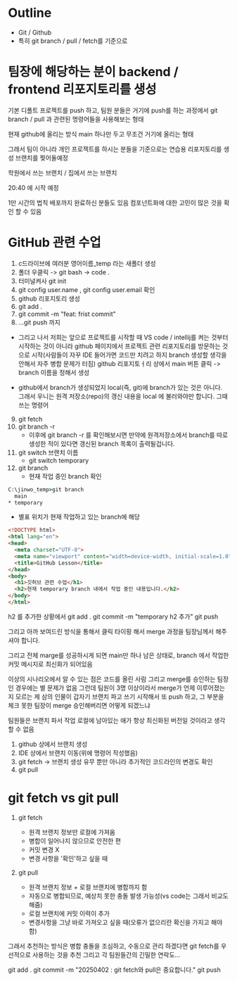 # Outline
- Git / Github
- 특히 git branch / pull / fetch를 기준으로

# 팀장에 해당하는 분이 backend / frontend 리포지토리를 생성

기본 디폴트 프로젝트를 push 하고, 팀원 분들은 거기에 push를 하는 과정에서 git branch / pull 과 관련된 명령어들을 사용해보는 형태

현재 github에 올리는 방식 main 하나만 두고 무조건 거기에 올리는 형태

그래서 팀이 아니라 개인 프로젝트를 하시는 분들을 기준으로는 연습용 리포지토리를 생성
브랜치를 찢어둘예정

학원에서 쓰는 브랜치 / 집에서 쓰는 브랜치

20:40 에 시작 예정

1만 시간의 법칙 배포까지 완료하신 분들도 있음
컴포넌트화에 대한 고민이 많은 것을 확인 할 수 있음

# GitHub 관련 수업

1. c드라이브에 여러분 영어이름_temp 라는 새폴더 생성
2. 폴더 우클릭 -> git bash -> code . 
3. 터미널켜사 git init
4. git config user.name , git config user.email 확인
5. github 리포지토리 생성
6. git add .
7. git commit -m "feat: frist commit"
8. ...git push 까지 
- 그리고 나서 저희는 앞으로 프로젝트를 시작할 때 VS code / intellij를 켜는 것부터 시작하는 것이 아니라 github 페이지에서 프로젝트 관련 리포지토리를 방문하는 것으로 시작(사람들이 자꾸 IDE 들어가면 코드만 치려고 하지 branch 생성할 생각을 안해서 자주 병합 문제가 터짐)
github 리포지토ㅓ리 상에서 main 버튼 클릭 -> branch 이름을 정해서 생성
* github에서 branch가 생성되었지 local(즉, git)에 branch가 있는 것은 아니다.
그래서 우니는 원격 저장소(repo)의 갱신 내용을 local 에 불러와야만 합니다.
그때 쓰는 명령어 
9. git fetch 
10. git branch -r
    - 이후에 git branch -r 를 확인해보시면 만약에 원격저장소에서 branch를 따로 생성한 적이 있다면 갱신된 branch 목록이 출력될겁니다.
11. git switch 브랜치 이름
    - git switch temporary
12. git branch
    - 현재 작업 중인 branch 확인
```cmd
C:\jinwo_temp>git branch
  main
* temporary
```
- 별표 위치가 현재 작업하고 있는 branch에 해당

```html
<!DOCTYPE html>
<html lang="en">
<head>
  <meta charset="UTF-8">
  <meta name="viewport" content="width=device-width, initial-scale=1.0">
  <title>GitHub Lesson</title>
</head>
<body>
  <h1>깃허브 관련 수업</h1>
  <h2>현재 temporary branch 내에서 작업 중인 내용입니다.</h2>
</body>
</html>
```
h2 를 추가한 상황에서
git add .
git commit -m "temporary h2 추가"
git push

그리고 아까 보여드린 방식을 통해서 클릭 타이핑 해서 merge 과정을 팀장님께서 해주셔야 합니다.

그리고 전체 marge를 성공하시게 되면 main만 하나 남은 상태로, branch 에서 작업한 커밋 메시지로 최신화가 되어있음

이상의 시나리오에서 알 수 있는 점은
코드를 올린 사람 그리고 merge를 승인하는 팀장인 경우에는 별 문제가 없음
그런데 팀원이 3명 이상이라서 merge가 언제 이루어졌는지 모르는 제 삼의 인물이 갑자기 브랜치 파고 쓰기 시작해서 또 push 하고, 그 부분을 체크 못한 팀장이 merge 승인해버리면 어떻게 되겠느냐

팀원들은 브랜치 파서 작업 로컬에 남아있는 애가 항상 최신화된 버전일 것이라고 생각할 수 없음

1. github 상에서 브랜치 생성
2. IDE 상에서 브랜치 이동(위에 명령어 작성했음)
3. git fetch -> 브랜치 생성 유무 뿐만 아니라 추가적인 코드라인의 변경도 확인
4. git pull

# git fetch vs git pull
1. git fetch
    - 원격 브랜치 정보만 로컬에 가져옴
    - 병합이 일어나지 않으므로 안전한 편
    - 커밋 변경 X
    - 변경 사항을 '확인'하고 싶을 때

2. git pull
    - 원격 브랜치 정보 + 로컬 브랜치에 병합까지 함
    - 자동으로 병합되므로, 예상치 못한 충돌 발생 가능성(vs code는 그래서 비교도 해줌)
    - 로컬 브랜치에 커밋 이력이 추가
    - 변경사항을 그냥 바로 가져오고 싶을 때(오류가 없으리란 확신을 가지고 해야함)

그래서 추천하는 방식은
병합 충돌을 조심하고, 수동으로 관리 하겠다면
git fetch를 우선적으로 사용하는 것을 추천
그리고 각 팀원들간의 긴밀한 연락도...

git add .
git commit -m "20250402 : git fetch와 pull은 중요합니다."
git push